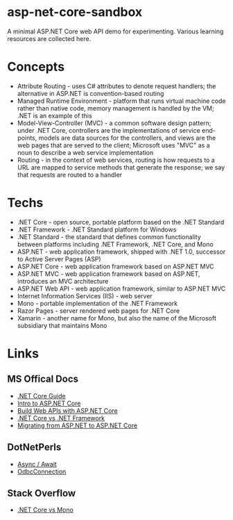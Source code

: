 
# asp-net-core-sandbox

A minimal ASP.NET Core web API demo for experimenting. Various learning resources are collected here.

# Concepts

* Attribute Routing - uses C# attributes to denote request handlers; the alternative in ASP.NET is convention-based routing
* Managed Runtime Environment - platform that runs virtual machine code rather than native code, memory management is handled by the VM; .NET is an example of this
* Model-View-Controller (MVC) - a common software design pattern; under .NET Core, controllers are the implementations of service end-points, models are data sources for the controllers, and views are the web pages that are served to the client; Microsoft uses "MVC" as a noun to describe a web service implementation
* Routing - in the context of web services, routing is how requests to a URL are mapped to service methods that generate the response; we say that requests are routed to a handler

# Techs

* .NET Core - open source, portable platform based on the .NET Standard
* .NET Framework - .NET Standard platform for Windows
* .NET Standard - the standard that defines common functionality between platforms including .NET Framework, .NET Core, and Mono
* ASP.NET - web application framework, shipped with .NET 1.0, successor to Active Server Pages (ASP)
* ASP.NET Core - web application framework based on ASP.NET MVC
* ASP.NET MVC - web application framework based on ASP.NET, introduces an MVC architecture
* ASP.NET Web API - web application framework, similar to ASP.NET MVC
* Internet Information Services (IIS) - web server
* Mono - portable implementation of the .NET Framework
* Razor Pages - server rendered web pages for .NET Core
* Xamarin - another name for Mono, but also the name of the Microsoft subsidiary that maintains Mono

# Links

## MS Offical Docs

* [.NET Core Guide](https://docs.microsoft.com/en-us/dotnet/core/)
* [Intro to ASP.NET Core](https://docs.microsoft.com/en-us/aspnet/core/)
* [Build Web APIs with ASP.NET Core](https://docs.microsoft.com/en-us/aspnet/core/web-api/)
* [.NET Core vs .NET Framework](https://docs.microsoft.com/en-us/dotnet/standard/choosing-core-framework-server)
* [Migrating from ASP.NET to ASP.NET Core](https://docs.microsoft.com/en-us/aspnet/core/migration/webapi)

## DotNetPerls

* [Async / Await](https://www.dotnetperls.com/async)
* [OdbcConnection](https://www.dotnetperls.com/odbcconnection)

## Stack Overflow

* [.NET Core vs Mono](https://stackoverflow.com/questions/37738106/net-core-vs-mono)
